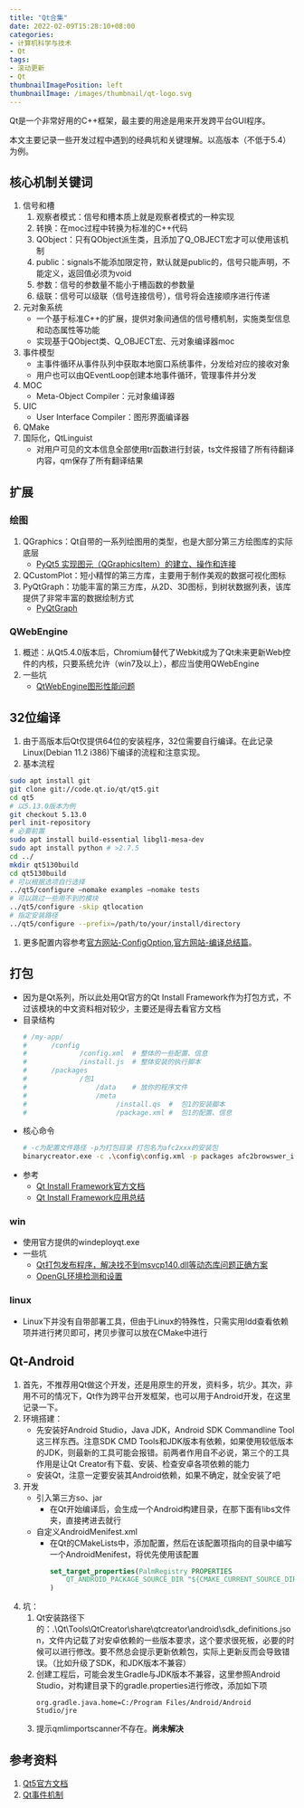 ```yaml
---
title: "Qt合集"
date: 2022-02-09T15:28:10+08:00
categories:
- 计算机科学与技术
- Qt
tags:
- 滚动更新
- Qt
thumbnailImagePosition: left
thumbnailImage: /images/thumbnail/qt-logo.svg
---
```

Qt是一个非常好用的C++框架，最主要的用途是用来开发跨平台GUI程序。
<!--more-->
本文主要记录一些开发过程中遇到的经典坑和关键理解。以高版本（不低于5.4）为例。
## 核心机制关键词
1. 信号和槽
    1. 观察者模式：信号和槽本质上就是观察者模式的一种实现
    1. 转换：在moc过程中转换为标准的C++代码
    1. QObject：只有QObject派生类，且添加了Q_OBJECT宏才可以使用该机制
    1. public：signals不能添加限定符，默认就是public的，信号只能声明，不能定义，返回值必须为void
    1. 参数：信号的参数量不能小于槽函数的参数量
    1. 级联：信号可以级联（信号连接信号），信号将会连接顺序进行传递
1. 元对象系统
    - 一个基于标准C++的扩展，提供对象间通信的信号槽机制，实施类型信息和动态属性等功能
    - 实现基于QObject类、Q_OBJECT宏、元对象编译器moc
1. 事件模型
    - 主事件循环从事件队列中获取本地窗口系统事件，分发给对应的接收对象
    - 用户也可以由QEventLoop创建本地事件循环，管理事件并分发
1. MOC
    - Meta-Object Compiler：元对象编译器
1. UIC
    - User Interface Compiler：图形界面编译器
1. QMake
1. 国际化，QtLinguist
    - 对用户可见的文本信息全部使用tr函数进行封装，ts文件报错了所有待翻译内容，qm保存了所有翻译结果
## 扩展
### 绘图
1. QGraphics：Qt自带的一系列绘图用的类型，也是大部分第三方绘图库的实际底层
    - [PyQt5 实现图元（QGraphicsItem）的建立、操作和连接](https://blog.csdn.net/qq_25000387/article/details/106025439)
1. QCustomPlot：短小精悍的第三方库，主要用于制作美观的数据可视化图标
1. PyQtGraph：功能丰富的第三方库，从2D、3D图标，到树状数据列表，该库提供了非常丰富的数据绘制方式
    - [PyQtGraph](https://pyqtgraph.readthedocs.io/en/latest/)
### QWebEngine
1. 概述：从Qt5.4.0版本后，Chromium替代了Webkit成为了Qt未来更新Web控件的内核，只要系统允许（win7及以上），都应当使用QWebEngine
1. 一些坑
    - [QtWebEngine图形性能问题](https://cloud.tencent.com/developer/article/1995597)
## 32位编译
1. 由于高版本后Qt仅提供64位的安装程序，32位需要自行编译。在此记录Linux(Debian 11.2 i386)下编译的流程和注意实现。
1. 基本流程
```bash
sudo apt install git
git clone git://code.qt.io/qt/qt5.git
cd qt5
# 以5.13.0版本为例
git checkout 5.13.0
perl init-repository
# 必要前置
sudo apt install build-essential libgl1-mesa-dev
sudo apt install python # >2.7.5
cd ../
mkdir qt5130build
cd qt5130build
# 可以根据选项自行选择
../qt5/configure –nomake examples –nomake tests
# 可以跳过一些用不到的模块
../qt5/configure -skip qtlocation
# 指定安装路径
../qt5/configure --prefix=/path/to/your/install/directory
```
1. 更多配置内容参考[官方网站-ConfigOption](https://doc.qt.io/qt-5/configure-options.html),[官方网站-编译总结篇](https://wiki.qt.io/Building_Qt_5_from_Git#Getting_the_source_code)。

## 打包
- 因为是Qt系列，所以此处用Qt官方的Qt Install Framework作为打包方式，不过该模块的中文资料相对较少，主要还是得去看官方文档
- 目录结构
    ```bash
    # /my-app/
    #      /config
    #             /config.xml  # 整体的一些配置、信息
    #             /install.js  # 整体安装的执行脚本
    #      /packages
    #             /包1
    #                 /data    # 放你的程序文件
    #                 /meta
    #                      /install.qs  #  包1的安装脚本
    #                      /package.xml #  包1的配置、信息
    ```
- 核心命令
    ```bash
    # -c为配置文件路径 -p为打包目录 打包名为afc2xxx的安装包
    binarycreator.exe -c .\config\config.xml -p packages afc2browswer_install.exe -v
    ```
- 参考
    - [Qt Install Framework官方文档](https://doc.qt.io/qtinstallerframework/)
    - [Qt Install Framework应用总结](https://blog.csdn.net/youzai2017/article/details/124728929)
### win
- 使用官方提供的windeployqt.exe
- 一些坑
    - [Qt打包发布程序，解决找不到msvcp140.dll等动态库问题正确方案](https://blog.csdn.net/no_say_you_know/article/details/126360830)
    - [OpenGL环境检测和设置](https://blog.csdn.net/mvmmvm/article/details/122177404)
### linux
- Linux下并没有自带部署工具，但由于Linux的特殊性，只需实用ldd查看依赖项并进行拷贝即可，拷贝步骤可以放在CMake中进行

## Qt-Android
1. 首先，不推荐用Qt做这个开发，还是用原生的开发，资料多，坑少。其次，非用不可的情况下，Qt作为跨平台开发框架，也可以用于Android开发，在这里记录一下。
1. 环境搭建：
    - 先安装好Android Studio，Java JDK，Android SDK Commandline Tool这三样东西。注意SDK CMD Tools和JDK版本有依赖，如果使用较低版本的JDK，则最新的工具可能会报错。前两者作用自不必说，第三个的工具作用是让Qt Creator有下载、安装、检查安卓各项依赖的能力
    - 安装Qt，注意一定要安装其Android依赖，如果不确定，就全安装了吧
1. 开发
    - 引入第三方so、jar
        - 在Qt开始编译后，会生成一个Android构建目录，在那下面有libs文件夹，直接拷进去就行
    - 自定义AndroidMenifest.xml
        - 在Qt的CMakeLists中，添加配置，然后在该配置项指向的目录中编写一个AndroidMenifest，将优先使用该配置
            ```cmake
            set_target_properties(PalmRegistry PROPERTIES
                QT_ANDROID_PACKAGE_SOURCE_DIR "${CMAKE_CURRENT_SOURCE_DIR}/android"
            )
            ```
1. 坑：
    1. Qt安装路径下的：.\Qt\Tools\QtCreator\share\qtcreator\android\sdk_definitions.json，文件内记载了对安卓依赖的一些版本要求，这个要求很死板，必要的时候可以进行修改。要不然总会提示更新依赖包，实际上更新反而会导致错误。（比如升级了SDK，和JDK版本不兼容）
    1. 创建工程后，可能会发生Gradle与JDK版本不兼容，这里参照Android Studio，对构建目录下的gradle.properties进行修改，添加如下项
        ```properties
        org.gradle.java.home=C:/Program Files/Android/Android Studio/jre
        ```
    1. 提示qmlimportscanner不存在。**尚未解决**
## 参考资料
1. [Qt5官方文档](https://doc.qt.io/qt-5/classes.html)
1. [Qt事件机制](https://www.cnblogs.com/Braveliu/p/7417476.html)
